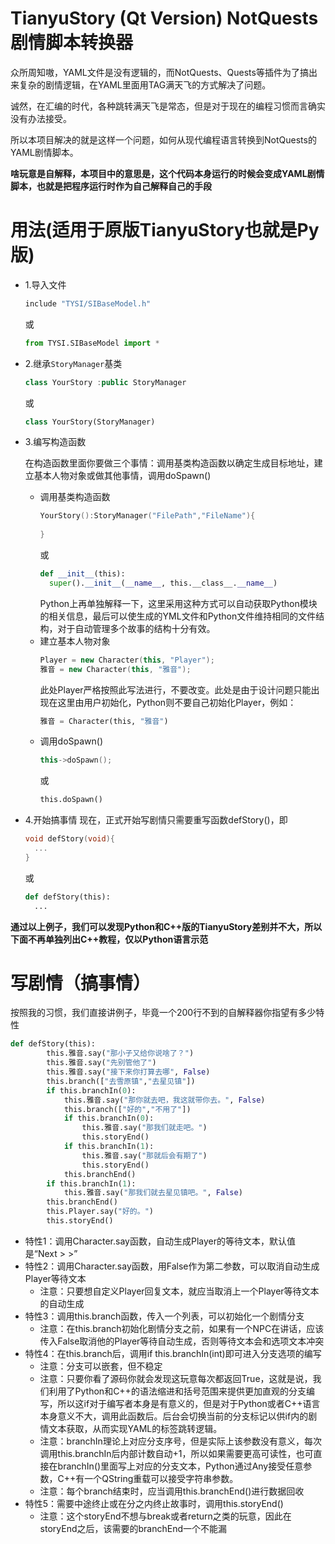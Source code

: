 # TianyuStory (Qt Version) NotQuests剧情脚本转换器

众所周知嗷，YAML文件是没有逻辑的，而NotQuests、Quests等插件为了搞出来复杂的剧情逻辑，在YAML里面用TAG满天飞的方式解决了问题。

诚然，在汇编的时代，各种跳转满天飞是常态，但是对于现在的编程习惯而言确实没有办法接受。

所以本项目解决的就是这样一个问题，如何从现代编程语言转换到NotQuests的YAML剧情脚本。

**啥玩意是自解释，本项目中的意思是，这个代码本身运行的时候会变成YAML剧情脚本，也就是把程序运行时作为自己解释自己的手段**

# 用法(适用于原版TianyuStory也就是Py版)

* 1.导入文件
  ```C++
  include "TYSI/SIBaseModel.h"
  ``` 
  或 
  ```Python
  from TYSI.SIBaseModel import *
  ```
  
* 2.继承`StoryManager`基类
  ```C++
  class YourStory :public StoryManager
  ```
  或
  ```Python
  class YourStory(StoryManager)
  ```
 
* 3.编写构造函数

  在构造函数里面你要做三个事情：调用基类构造函数以确定生成目标地址，建立基本人物对象或做其他事情，调用doSpawn()
  * 调用基类构造函数
    ```C++
    YourStory():StoryManager("FilePath","FileName"){
      
    }
    ```
    或
    ```Python
    def __init__(this):
      super().__init__(__name__, this.__class__.__name__)
    ```
    Python上再单独解释一下，这里采用这种方式可以自动获取Python模块的相关信息，最后可以使生成的YML文件和Python文件维持相同的文件结构，对于自动管理多个故事的结构十分有效。
  * 建立基本人物对象
    ```C++
    Player = new Character(this, "Player");
    雅音 = new Character(this, "雅音");
    ```
    此处Player严格按照此写法进行，不要改变。此处是由于设计问题只能出现在这里由用户初始化，Python则不要自己初始化Player，例如：
    ```Python
    雅音 = Character(this, "雅音")
    ```
  * 调用doSpawn()
    ```C++
    this->doSpawn();
    ```
    或
    ```Python
    this.doSpawn()
    ```
* 4.开始搞事情
    现在，正式开始写剧情只需要重写函数defStory()，即
    ```C++
    void defStory(void){
      ...
    }
    ```
    或
    ```Python
    def defStory(this):
      ...
    ```

**通过以上例子，我们可以发现Python和C++版的TianyuStory差别并不大，所以下面不再单独列出C++教程，仅以Python语言示范**

# 写剧情（搞事情）

按照我的习惯，我们直接讲例子，毕竟一个200行不到的自解释器你指望有多少特性
```Python
def defStory(this):
        this.雅音.say("那小子又给你说啥了？")
        this.雅音.say("先别管他了")
        this.雅音.say("接下来你打算去哪", False)
        this.branch(["去雪原镇","去星见镇"])
        if this.branchIn(0):
            this.雅音.say("那你就去吧，我这就带你去。", False)
            this.branch(["好的","不用了"])
            if this.branchIn(0):
                this.雅音.say("那我们就走吧。")
                this.storyEnd()
            if this.branchIn(1):
                this.雅音.say("那就后会有期了")
                this.storyEnd()
            this.branchEnd()
        if this.branchIn(1):
            this.雅音.say("那我们就去星见镇吧。", False)
        this.branchEnd()
        this.Player.say("好的。")
        this.storyEnd()
 ```
 * 特性1：调用Character.say函数，自动生成Player的等待文本，默认值是“Next > >”
 * 特性2：调用Character.say函数，用False作为第二参数，可以取消自动生成Player等待文本
   * 注意：只要想自定义Player回复文本，就应当取消上一个Player等待文本的自动生成 
 * 特性3：调用this.branch函数，传入一个列表，可以初始化一个剧情分支
   * 注意：在this.branch初始化剧情分支之前，如果有一个NPC在讲话，应该传入False取消他的Player等待自动生成，否则等待文本会和选项文本冲突
 * 特性4：在this.branch后，调用if this.branchIn(int)即可进入分支选项的编写
   * 注意：分支可以嵌套，但不稳定
   * 注意：只要你看了源码你就会发现这玩意每次都返回True，这就是说，我们利用了Python和C++的语法缩进和括号范围来提供更加直观的分支编写，所以这if对于编写者本身是有意义的，但是对于Python或者C++语言本身意义不大，调用此函数后。后台会切换当前的分支标记以供if内的剧情文本获取，从而实现YAML的标签跳转逻辑。
   * 注意：branchIn理论上对应分支序号，但是实际上该参数没有意义，每次调用this.branchIn后内部计数自动+1，所以如果需要更高可读性，也可直接在branchIn()里面写上对应的分支文本，Python通过Any接受任意参数，C++有一个QString重载可以接受字符串参数。
   * 注意：每个branch结束时，应当调用this.branchEnd()进行数据回收
 * 特性5：需要中途终止或在分之内终止故事时，调用this.storyEnd()
   * 注意：这个storyEnd不想与break或者return之类的玩意，因此在storyEnd之后，该需要的branchEnd一个不能漏
    
